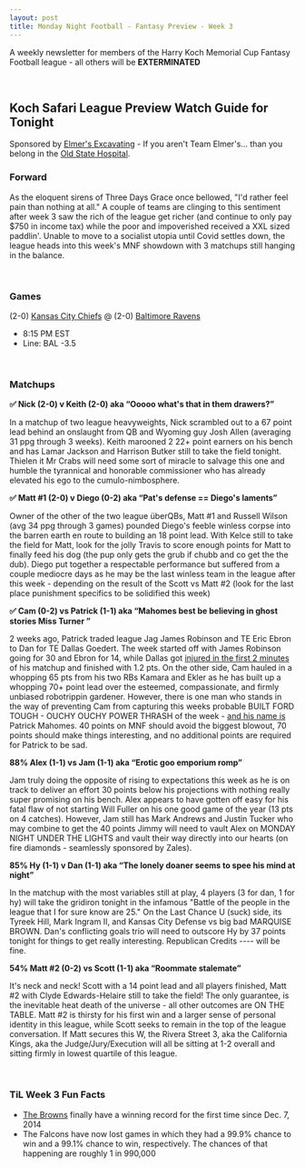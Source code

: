 ```yaml
---
layout: post
title: Monday Night Football - Fantasy Preview - Week 3
---
```


A weekly newsletter for members of the Harry Koch Memorial Cup Fantasy Football league - all others will be **EXTERMINATED**

<br/>

## Koch Safari League Preview Watch Guide for Tonight

Sponsored by [Elmer's Excavating](https://www.teamelmers.com/services/excavating/) - If you aren't Team Elmer's... than you belong in the [Old State Hospital](https://www.clickondetroit.com/features/2016/10/25/michigans-most-haunted-traverse-city-state-hospital/).    

### Forward
As the eloquent sirens of Three Days Grace once bellowed, "I'd rather feel pain than nothing at all." A couple of teams are clinging to this sentiment after week 3 saw the rich of the league get richer (and continue to only pay $750 in income tax) while the poor and impoverished received a XXL sized paddlin'. Unable to move to a socialist utopia until Covid settles down, the league heads into this week's MNF showdown with 3 matchups still hanging in the balance.      

<br/>

### Games
(2-0) [Kansas City Chiefs](https://steamuserimages-a.akamaihd.net/ugc/964231063345324803/BAB6F5CC7E5EF6C67E31B7C6C4A601F0A1461366/) @ (2-0) [Baltimore Ravens](https://images-na.ssl-images-amazon.com/images/I/91U6fpoJ-SL._SY445_.jpg)
* 8:15 PM EST
* Line: BAL -3.5

<br/>

### Matchups
**✅ Nick (2-0) v Keith (2-0) aka “Ooooo what's that in them drawers?”**

In a matchup of two league heavyweights, Nick scrambled out to a 67 point lead behind an onslaught from QB and Wyoming guy Josh Allen (averaging 31 ppg through 3 weeks). Keith marooned 2 22+ point earners on his bench and has Lamar Jackson and Harrison Butker still to take the field tonight. Thielen it Mr Crabs will need some sort of miracle to salvage this one and humble the tyrannical and honorable commissioner who has already elevated his ego to the cumulo-nimbosphere.  

**✅ Matt #1 (2-0) v Diego (0-2) aka “Pat's defense == Diego's laments”**

Owner of the other of the two league überQBs, Matt #1 and Russell Wilson (avg 34 ppg through 3 games) pounded Diego's feeble winless corpse into the barren earth en route to building an 18 point lead. With Kelce still to take the field for Matt, look for the jolly Travis to score enough points for Matt to  finally feed his dog (the pup only gets the grub if chubb and co get the the dub). Diego put together a respectable performance but suffered from a couple mediocre days as he may be the last winless team in the league after this week - depending on the result of the Scott vs Matt #2 (look for the last place punishment specifics to be solidified this week)

**✅ Cam (0-2) vs Patrick (1-1) aka “Mahomes best be believing in ghost stories Miss Turner ”**

2 weeks ago, Patrick traded league Jag James Robinson and TE Eric Ebron to Dan for TE Dallas Goedert. The week started off with James Robinson going for 30 and Ebron for 14, while Dallas got [injured in the first 2 minutes](https://media1.tenor.com/images/7f67dd7232944195a3228dd48cac3a71/tenor.gif?itemid=13455718) of his matchup and finished with 1.2 pts. On the other side, Cam hauled in a whopping 65 pts from his two RBs Kamara and Ekler as he has built up a whopping 70+ point lead over the esteemed, compassionate, and firmly unbiased robotrippin gardener. However, there is one man who stands in the way of preventing Cam from capturing this weeks probable BUILT FORD TOUGH - OUCHY OUCHY POWER THRASH of the week - [and his name is](https://www.youtube.com/watch?v=XgUB3lF9IQA) Patrick Mahomes. 40 points on MNF should avoid the biggest blowout, 70 points should make things interesting, and no additional points are required for Patrick to be sad. 

**88% Alex (1-1) vs Jam (1-1) aka “Erotic goo emporium romp”**

Jam truly doing the opposite of rising to expectations this week as he is on track to deliver an effort 30 points below his projections with nothing really super promising on his bench. Alex appears to have gotten off easy for his fatal flaw of not starting Will Fuller on his one good game of the year (13 pts on 4 catches). However, Jam still has Mark Andrews and Justin Tucker who may combine to get the 40 points Jimmy will need to vault Alex on MONDAY NIGHT UNDER THE LIGHTS and vault their way directly into our hearts (on fire diamonds - seamlessly sponsored by Zales).

**85% Hy (1-1) v Dan (1-1) aka “The lonely doaner seems to spee his mind at night”**

In the matchup with the most variables still at play, 4 players (3 for dan, 1 for hy) will take the gridiron tonight in the infamous "Battle of the people in the league that I for sure know are 25." On the Last Chance U (suck) side, its Tyreek Hill, Mark Ingram II, and Kansas City Defense vs big bad MARQUISE BROWN. Dan's conflicting goals trio will need to outscore Hy by 37 points tonight for things to get really interesting. Republican Credits ---- will be fine.

**54% Matt #2 (0-2) vs Scott (1-1) aka “Roommate stalemate”**

It's neck and neck! Scott with a 14 point lead and all players finished, Matt #2 with Clyde Edwards-Helaire still to take the field! The only guarantee, is the inevitable heat death of the universe - all other outcomes are ON THE TABLE. Matt #2 is thirsty for his first win and a larger sense of personal identity in this league, while Scott seeks to remain in the top of the league conversation. If Matt secures this W, the Rivera Street 3, aka the California Kings, aka the Judge/Jury/Execution will all be sitting at 1-2 overall and sitting firmly in lowest quartile of this league. 

<br/>

### TiL Week 3 Fun Facts
- [The Browns](https://media2.giphy.com/media/iIM9KDbEfr5AXFBENY/giphy.gif) finally have a winning record for the first time since Dec. 7, 2014
- The Falcons have now lost games in which they had a 99.9% chance to win and a 99.1% chance to win, respectively. The chances of that happening are roughly 1 in 990,000

